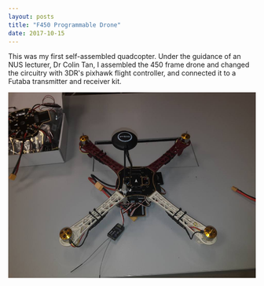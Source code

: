 ```yaml
---
layout: posts
title: "F450 Programmable Drone"
date: 2017-10-15
---
```


This was my first self-assembled quadcopter. Under the guidance of an NUS lecturer, Dr Colin Tan, I assembled the 450 frame drone and changed the circuitry with 3DR's pixhawk flight controller, and connected it to a Futaba transmitter and receiver kit.

![f450](/blog/img/f450.jpg)
